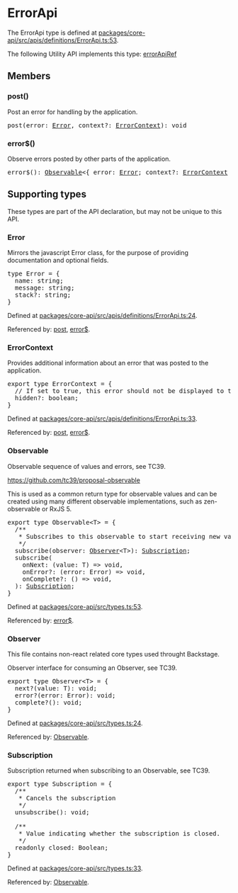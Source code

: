 # ErrorApi

The ErrorApi type is defined at
[packages/core-api/src/apis/definitions/ErrorApi.ts:53](https://github.com/spotify/backstage/blob/53a229ea7576b1432835e54e41e0b9526038afa4/packages/core-api/src/apis/definitions/ErrorApi.ts#L53).

The following Utility API implements this type: [errorApiRef](./README.md#error)

## Members

### post()

Post an error for handling by the application.

<pre>
post(error: <a href="#error">Error</a>, context?: <a href="#errorcontext">ErrorContext</a>): void
</pre>

### error\$()

Observe errors posted by other parts of the application.

<pre>
error$(): <a href="#observable">Observable</a>&lt;{ error: <a href="#error">Error</a>; context?: <a href="#errorcontext">ErrorContext</a> }&gt;
</pre>

## Supporting types

These types are part of the API declaration, but may not be unique to this API.

### Error

Mirrors the javascript Error class, for the purpose of providing documentation
and optional fields.

<pre>
type Error = {
  name: string;
  message: string;
  stack?: string;
}
</pre>

Defined at
[packages/core-api/src/apis/definitions/ErrorApi.ts:24](https://github.com/spotify/backstage/blob/53a229ea7576b1432835e54e41e0b9526038afa4/packages/core-api/src/apis/definitions/ErrorApi.ts#L24).

Referenced by: [post](#post), [error\$](#error).

### ErrorContext

Provides additional information about an error that was posted to the
application.

<pre>
export type ErrorContext = {
  // If set to true, this error should not be displayed to the user. Defaults to false.
  hidden?: boolean;
}
</pre>

Defined at
[packages/core-api/src/apis/definitions/ErrorApi.ts:33](https://github.com/spotify/backstage/blob/53a229ea7576b1432835e54e41e0b9526038afa4/packages/core-api/src/apis/definitions/ErrorApi.ts#L33).

Referenced by: [post](#post), [error\$](#error).

### Observable

Observable sequence of values and errors, see TC39.

https://github.com/tc39/proposal-observable

This is used as a common return type for observable values and can be created
using many different observable implementations, such as zen-observable or
RxJS 5.

<pre>
export type Observable&lt;T&gt; = {
  /**
   * Subscribes to this observable to start receiving new values.
   */
  subscribe(observer: <a href="#observer">Observer</a>&lt;T&gt;): <a href="#subscription">Subscription</a>;
  subscribe(
    onNext: (value: T) =&gt; void,
    onError?: (error: Error) =&gt; void,
    onComplete?: () =&gt; void,
  ): <a href="#subscription">Subscription</a>;
}
</pre>

Defined at
[packages/core-api/src/types.ts:53](https://github.com/spotify/backstage/blob/53a229ea7576b1432835e54e41e0b9526038afa4/packages/core-api/src/types.ts#L53).

Referenced by: [error\$](#error).

### Observer

This file contains non-react related core types used throught Backstage.

Observer interface for consuming an Observer, see TC39.

<pre>
export type Observer&lt;T&gt; = {
  next?(value: T): void;
  error?(error: Error): void;
  complete?(): void;
}
</pre>

Defined at
[packages/core-api/src/types.ts:24](https://github.com/spotify/backstage/blob/53a229ea7576b1432835e54e41e0b9526038afa4/packages/core-api/src/types.ts#L24).

Referenced by: [Observable](#observable).

### Subscription

Subscription returned when subscribing to an Observable, see TC39.

<pre>
export type Subscription = {
  /**
   * Cancels the subscription
   */
  unsubscribe(): void;

  /**
   * Value indicating whether the subscription is closed.
   */
  readonly closed: Boolean;
}
</pre>

Defined at
[packages/core-api/src/types.ts:33](https://github.com/spotify/backstage/blob/53a229ea7576b1432835e54e41e0b9526038afa4/packages/core-api/src/types.ts#L33).

Referenced by: [Observable](#observable).
